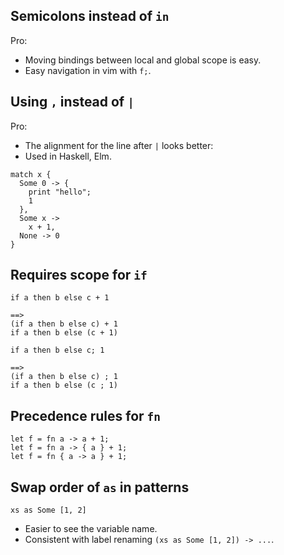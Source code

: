 
## Semicolons instead of `in`

Pro:
- Moving bindings between local and global scope is easy.
- Easy navigation in vim with `f;`.


## Using `,` instead of `|`

Pro:
- The alignment for the line after `|` looks better:
- Used in Haskell, Elm.
```
match x {
  Some 0 -> {
    print "hello";
    1
  },
  Some x ->
    x + 1,
  None -> 0
}
```


## Requires scope for `if`

```
if a then b else c + 1

==> 
(if a then b else c) + 1
if a then b else (c + 1)
```

```
if a then b else c; 1

==> 
(if a then b else c) ; 1
if a then b else (c ; 1)
```


## Precedence rules for `fn`

```
let f = fn a -> a + 1;
let f = fn a -> { a } + 1;
let f = fn { a -> a } + 1;
```


## Swap order of `as` in patterns

```
xs as Some [1, 2]
```

- Easier to see the variable name.
- Consistent with label renaming `(xs as Some [1, 2]) -> ...`.
